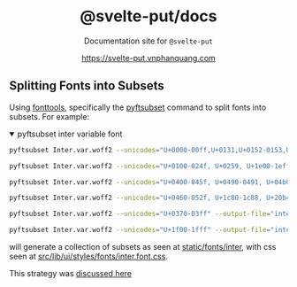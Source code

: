 <div align="center">

# @svelte-put/docs

Documentation site for `@svelte-put`

https://svelte-put.vnphanquang.com

</div>

## Splitting Fonts into Subsets

Using [fonttools], specifically the [pyftsubset](https://fonttools.readthedocs.io/en/latest/subset/index.html) command to split fonts into subsets. For example:

<details open>
  <summary>pyftsubset inter variable font</summary>

```bash
pyftsubset Inter.var.woff2 --unicodes="U+0000-00ff,U+0131,U+0152-0153,U+02bb-02bc,U+02c6,U+02da,U+02dc,U+2000-206f,U+2074,U+20ac,U+2122,U+2191,U+2193,U+2212,U+2215,U+feff,U+fffd" --output-file="inter-latin.woff2"

pyftsubset Inter.var.woff2 --unicodes="U+0100-024f, U+0259, U+1e00-1eff, U+2020, U+20a0-20ab, U+20ad-20cf, U+2113, U+2c60-2c7f, U+a720-a7ff" --output-file="inter-latin-ext.woff2"

pyftsubset Inter.var.woff2 --unicodes="U+0400-045f, U+0490-0491, U+04b0-04b1, U+2116" --output-file="inter-cyrillic.woff2"

pyftsubset Inter.var.woff2 --unicodes="U+0460-052f, U+1c80-1c88, U+20b4, U+2de0-2dff, U+a640-a69f, U+fe2e-fe2f" --output-file="inter-cyrillic-ext.woff2"

pyftsubset Inter.var.woff2 --unicodes="U+0370-03ff" --output-file="inter-greek.woff2"

pyftsubset Inter.var.woff2 --unicodes="U+1f00-1fff" --output-file="inter-greek-ext.woff2"
```

</details>

will generate a collection of subsets as seen at [static/fonts/inter](https://github.com/vnphanquang/svelte-put/tree/main/sites/docs/static/fonts/inter), with css seen at [src/lib/ui/styles/fonts/inter.font.css](https://github.com/vnphanquang/svelte-put/blob/main/sites/docs/src/lib/ui/styles/fonts/inter.font.css).

This strategy was [discussed here](https://github.com/vuejs/vitepress/discussions/1648)

[fonttools]: https://github.com/fonttools/fonttools
